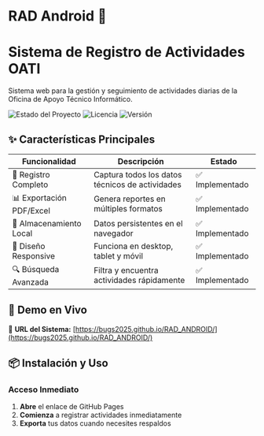 # RAD Android 🚀
# Sistema de Registro de Actividades OATI

Sistema web para la gestión y seguimiento de actividades diarias de la Oficina de Apoyo Técnico Informático.

![Estado del Proyecto](https://img.shields.io/badge/Estado-🚀%20En%20Producción-brightgreen)
![Licencia](https://img.shields.io/badge/Licencia-MIT-blue)
![Versión](https://img.shields.io/badge/Versión-1.0.0-orange)

## ✨ Características Principales

| Funcionalidad | Descripción | Estado |
|---------------|-------------|---------|
| 📝 Registro Completo | Captura todos los datos técnicos de actividades | ✅ Implementado |
| 📊 Exportación PDF/Excel | Genera reportes en múltiples formatos | ✅ Implementado |
| 💾 Almacenamiento Local | Datos persistentes en el navegador | ✅ Implementado |
| 📱 Diseño Responsive | Funciona en desktop, tablet y móvil | ✅ Implementado |
| 🔍 Búsqueda Avanzada | Filtra y encuentra actividades rápidamente | ✅ Implementado |

## 🚀 Demo en Vivo

🔗 **URL del Sistema:** [https://bugs2025.github.io/RAD_ANDROID/](https://bugs2025.github.io/RAD_ANDROID/)

## 📦 Instalación y Uso

### Acceso Inmediato
1. **Abre** el enlace de GitHub Pages
2. **Comienza** a registrar actividades inmediatamente
3. **Exporta** tus datos cuando necesites respaldos
